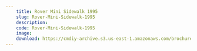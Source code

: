 ```yaml
---
    title: Rover Mini Sidewalk 1995
    slug: Rover-Mini-Sidewalk-1995
    description:
    code: Rover-Mini-Sidewalk-1995
    image:
    download: https://cmdiy-archive.s3.us-east-1.amazonaws.com/brochures/documents/Rover+Mini+Sidewalk+1995.pdf
---
```

<!-- Content of the page -->

##
        